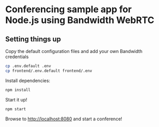 # Conferencing sample app for Node.js using Bandwidth WebRTC

## Setting things up
Copy the default configuration files and add your own Bandwidth credentials
```bash
cp .env.default .env
cp frontend/.env.default frontend/.env
```

Install dependencies:
```bash
npm install
```

Start it up!
```bash
npm start
```

Browse to [http://localhost:8080](http://localhost:8080) and start a conference!